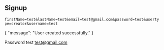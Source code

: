 ## Signup

```firstName=test&lastName=test&email=test@gmail.com&password=test&usertype=creator&username=test```


{
  "message": "User created successfully."
}

Password test test@gmail.com

